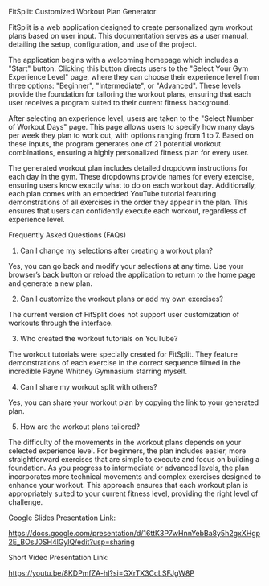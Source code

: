 FitSplit: Customized Workout Plan Generator

FitSplit is a web application designed to create personalized gym workout plans based on user input. This documentation serves as a user manual, detailing the setup, configuration, and use of the project. 

The application begins with a welcoming homepage which includes a "Start" button. Clicking this button directs users to the "Select Your Gym Experience Level" page, where they can choose their experience level from three options: "Beginner", "Intermediate", or "Advanced". These levels provide the foundation for tailoring the workout plans, ensuring that each user receives a program suited to their current fitness background.

After selecting an experience level, users are taken to the "Select Number of Workout Days" page. This page allows users to specify how many days per week they plan to work out, with options ranging from 1 to 7. Based on these inputs, the program generates one of 21 potential workout combinations, ensuring a highly personalized fitness plan for every user.

The generated workout plan includes detailed dropdown instructions for each day in the gym. These dropdowns provide names for every exercise, ensuring users know exactly what to do on each workout day. Additionally, each plan comes with an embedded YouTube tutorial featuring demonstrations of all exercises in the order they appear in the plan. This ensures that users can confidently execute each workout, regardless of experience level.


Frequently Asked Questions (FAQs)

1. Can I change my selections after creating a workout plan?

Yes, you can go back and modify your selections at any time. Use your browser’s back button or reload the application to return to the home page and generate a new plan.

2. Can I customize the workout plans or add my own exercises?

The current version of FitSplit does not support user customization of workouts through the interface.

3. Who created the workout tutorials on YouTube?

The workout tutorials were specially created for FitSplit. They feature demonstrations of each exercise in the correct sequence filmed in the incredible Payne Whitney Gymnasium starring myself.

4. Can I share my workout split with others?

Yes, you can share your workout plan by copying the link to your generated plan.

5. How are the workout plans tailored?

The difficulty of the movements in the workout plans depends on your selected experience level. For beginners, the plan includes easier, more straightforward exercises that are simple to execute and focus on building a foundation. As you progress to intermediate or advanced levels, the plan incorporates more technical movements and complex exercises designed to enhance your workout. This approach ensures that each workout plan is appropriately suited to your current fitness level, providing the right level of challenge.


Google Slides Presentation Link:

https://docs.google.com/presentation/d/16ttK3P7wHnnYebBa8y5h2gxXHgp2E_BOsJ0SH4lGylQ/edit?usp=sharing


Short Video Presentation Link:

https://youtu.be/8KDPmfZA-hI?si=GXrTX3CcLSFJgW8P